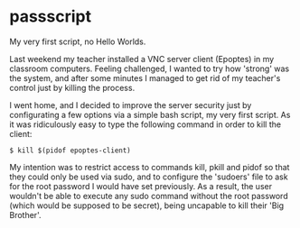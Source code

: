 # passscript

My very first script, no Hello Worlds.

Last weekend my teacher installed a VNC server client (Epoptes) in my classroom computers. Feeling challenged, I wanted to try how 'strong' was the system, and after some minutes I managed to get rid of my teacher's control just by killing the process.

I went home, and I decided to improve the server security just by configurating a few options via a simple bash script, my very first script. As it was ridiculously easy to type the following command in order to kill the client:

    $ kill $(pidof epoptes-client)
    
My intention was to restrict access to commands kill, pkill and pidof so that they could only be used via sudo, and to configure the 'sudoers' file to ask for the root password I would have set previously. As a result, the user wouldn't be able to execute any sudo command without the root password (which would be supposed to be secret), being uncapable to kill their 'Big Brother'.
